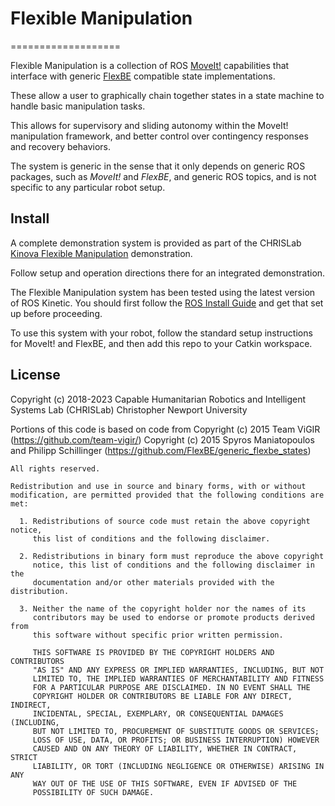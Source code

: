 # Flexible Manipulation
===================

Flexible Manipulation is a collection of ROS [MoveIt!] capabilities that
interface with generic [FlexBE] compatible state implementations.  

These allow a user to graphically chain together states in a state machine to
handle basic manipulation tasks.

This allows for supervisory and sliding autonomy within the MoveIt! manipulation framework,
and better control over contingency responses and recovery behaviors.

The system is generic in the sense that it only depends on generic ROS packages,
such as *MoveIt!* and *FlexBE*, and generic ROS topics, and is not specific to any
particular robot setup.


Install
-------

A complete demonstration system is provided as part of the CHRISLab [Kinova Flexible Manipulation] demonstration.

Follow setup and operation directions there for an integrated demonstration.  

The Flexible Manipulation system has been tested using the latest version of ROS Kinetic. You
should first follow the [ROS Install Guide] and get that set up before proceeding.

To use this system with your robot, follow the standard setup instructions for MoveIt! and FlexBE, and then
add this repo to your Catkin workspace.


License
-------

Copyright (c) 2018-2023
Capable Humanitarian Robotics and Intelligent Systems Lab (CHRISLab)
Christopher Newport University

Portions of this code is based on code from
Copyright (c) 2015 Team ViGIR (https://github.com/team-vigir/)
Copyright (c) 2015 Spyros Maniatopoulos and Philipp Schillinger
                    (https://github.com/FlexBE/generic_flexbe_states)

	All rights reserved.

	Redistribution and use in source and binary forms, with or without
	modification, are permitted provided that the following conditions are met:

	  1. Redistributions of source code must retain the above copyright notice,
	     this list of conditions and the following disclaimer.

	  2. Redistributions in binary form must reproduce the above copyright
	     notice, this list of conditions and the following disclaimer in the
	     documentation and/or other materials provided with the distribution.

	  3. Neither the name of the copyright holder nor the names of its
	     contributors may be used to endorse or promote products derived from
	     this software without specific prior written permission.

	     THIS SOFTWARE IS PROVIDED BY THE COPYRIGHT HOLDERS AND CONTRIBUTORS
	     "AS IS" AND ANY EXPRESS OR IMPLIED WARRANTIES, INCLUDING, BUT NOT
	     LIMITED TO, THE IMPLIED WARRANTIES OF MERCHANTABILITY AND FITNESS
	     FOR A PARTICULAR PURPOSE ARE DISCLAIMED. IN NO EVENT SHALL THE
	     COPYRIGHT HOLDER OR CONTRIBUTORS BE LIABLE FOR ANY DIRECT, INDIRECT,
	     INCIDENTAL, SPECIAL, EXEMPLARY, OR CONSEQUENTIAL DAMAGES (INCLUDING,
	     BUT NOT LIMITED TO, PROCUREMENT OF SUBSTITUTE GOODS OR SERVICES;
	     LOSS OF USE, DATA, OR PROFITS; OR BUSINESS INTERRUPTION) HOWEVER
	     CAUSED AND ON ANY THEORY OF LIABILITY, WHETHER IN CONTRACT, STRICT
	     LIABILITY, OR TORT (INCLUDING NEGLIGENCE OR OTHERWISE) ARISING IN ANY
	     WAY OUT OF THE USE OF THIS SOFTWARE, EVEN IF ADVISED OF THE
	     POSSIBILITY OF SUCH DAMAGE.

[FlexBE]: https://flexbe.github.io
[MoveIt!]: http://moveit.ros.org
[ROS Install Guide]: http://wiki.ros.org/kinetic/Installation
[Kinova Flexible Manipulation]: https://github.com/CNURobotics/chris_kinova_flexible_manipulation
